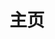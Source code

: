 ---
home: true
layout: BlogHome
icon: home
title: 主页
hero: false
heroImage: /logo.svg
heroText: 404的博客
heroFullScreen: false
tagline: 分享知识-分享快乐
article: false

projects:
  - icon: circle-question
    name: 检索增强生成RAG
    link: /zh/category/rag/

  - icon: circle-question
    name: 语言模型
    link: /zh/category/语言模型/

  - icon: gem
    name: 提示技术
    link: /zh/category/提示技术/

  - icon: splotch
    name: 微调技术
    link: /zh/category/微调技术/

  - icon: signs-post
    name: 评估方法
    link: /zh/category/评估方法/

  - icon: gears
    name: 数据集
    link: /zh/category/数据集/

  - icon: puzzle-piece
    name: 大模型推理
    link: /zh/category/大模型推理/

  - icon: puzzle-piece
    name: Token、分词
    link: /zh/category/token/

footer: 分享知识-分享快乐
copyright: HUSTAI
---